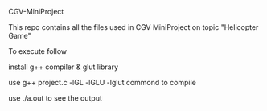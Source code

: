 CGV-MiniProject

This repo contains all the files used in CGV MiniProject on topic "Helicopter Game"

To execute follow

install g++ compiler & glut library

use g++ project.c -lGL -lGLU -lglut commond to compile

use ./a.out to see the output

